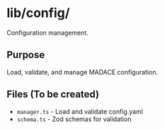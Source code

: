 # lib/config/

Configuration management.

## Purpose

Load, validate, and manage MADACE configuration.

## Files (To be created)

- `manager.ts` - Load and validate config.yaml
- `schema.ts` - Zod schemas for validation
